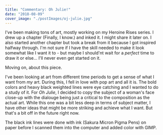 ```yaml
---
title: "Commentary: Oh Julie!"
date: "2018-08-09"
cover_image: "./postImages/oj-julie.jpg"
---
```


I’ve been making tons of art, mostly working on my Heroine Rises series. I drew up a chapter (Finally, I know.) and inked it. I might share it later on. I also started another chapter but took a break from it because I got inspired halfway through. I'm not sure if I have the skill needed to make it look somewhat like I want it to - but maybe I should'nt wait for a *perfect* time to draw it or else... I'll never even get started on it.

Moving on, about this piece.

I've been looking at art from different time periods to get a sense of what I want from *my* art. During this, I fell in love with pop art and all it is. The bold colors and heavy black weighted lines were eye catching and I wanted to do a study of it. For *Oh Julie*, I decided to copy the subject of a woman's face close-up with the dialouge being just a critical to the composition as the actual art. While this one was a bit less deep in terms of subject matter, I have other ideas that might be more striking and achieve what I want. But that's a bit off in the future right now.

The black ink lines were done with ink (Sakura Micron Pigma Pens) on paper before I scanned them into the computer and added color with GIMP.